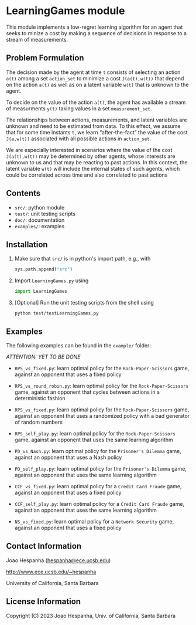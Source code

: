 # LearningGames module 

This module implements a low-regret learning algorithm for an agent that seeks to minize a cost by making a sequence of decisions in response to a stream of measurements.

## Problem Formulation

The decision made by the agent at time `t` consists of selecting an action `a(t)` among a set `action_set` to minimize a cost `J(a(t),w(t))` that depend on the action `a(t)` as well as on a latent variable `w(t)` that is unknown to the agent.

To decide on the value of the action `a(t)`, the agent has available a stream of measurments `y(t)` taking values in a set `measurement_set`.

The relationships between actions, measurements, and latent variables are unknown and need to be estimated from data. To this effect, we assume that for some time instants `t`, we learn “after-the-fact” the value of the cost `J(a,w(t))` associated with all possible actions in `action_set`.

We are especially interested in scenarios where the value of the cost `J(a(t),w(t))` may be determined by other agents, whose interests are unknown to us and that may be reacting to past actions. In this context, the latent variable `w(t)` will include the internal states of such agents, which could be correlated across time and also correlated to past actions

## Contents

+ `src/`:  python module
+ `test/`: unit testing scripts
+ `doc/`: documentation
+ `examples/`: examples

## Installation

1) Make sure that `src/` is in python's import path, e.g., with

    ```python
    sys.path.append("src")
    ```

2) Import `LearningGames.py` using

    ```python 
    import LearningGames
    ```

3) [Optional] Run the unit testing scripts from the shell using

    ```shell
    python test/testLearningGames.py
    ```

## Examples

The following examples can be found in the `example/` folder:

*ATTENTION: YET TO BE DONE*

+ `RPS_vs_fixed.py`: learn optimal policy for the `Rock-Paper-Scissors`   game, against an opponent that uses a fixed policy

+ `RPS_vs_round_robin.py`: learn optimal policy for the `Rock-Paper-Scissors` game, against an opponent that cycles between actions in a deterministic fashion

+ `RPS_vs_fixed.py`: learn optimal policy for the `Rock-Paper-Scissors`   game, against an opponent that uses a randomized policy with a bad generator of random numbers

+ `RPS_self_play.py`: learn optimal policy for the `Rock-Paper-Scissors`   game, against an opponent that uses the same learning algorithm

+ `PD_vs_Nash.py`: learn optimal policy for the `Prisoner's Dilemma` game, against an opponent that uses a Nash policy

+ `PD_self_play.py`: learn optimal policy for the `Prisoner's Dilemma` game, against an opponent that uses the same learning algorithm

+ `CCF_vs_fixed.py`: learn optimal policy for a `Credit Card Fraude` game, against an opponent that uses a fixed policy

+ `CCF_self_play.py`: learn optimal policy for a `Credit Card Fraude` game, against an opponent that uses the same learning algorithm

+ `NS_vs_fixed.py`: learn optimal policy for a `Network Security` game, against an opponent that uses a fixed policy

## Contact Information

Joao Hespanha (hespanha@ece.ucsb.edu)

http://www.ece.ucsb.edu/~hespanha

University of California, Santa Barbara

## License Information

Copyright (C) 2023 Joao Hespanha, Univ. of California, Santa Barbara

